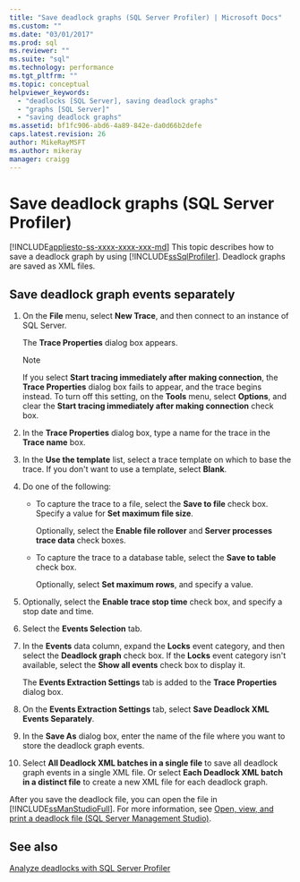 ```yaml
---
title: "Save deadlock graphs (SQL Server Profiler) | Microsoft Docs"
ms.custom: ""
ms.date: "03/01/2017"
ms.prod: sql
ms.reviewer: ""
ms.suite: "sql"
ms.technology: performance
ms.tgt_pltfrm: ""
ms.topic: conceptual
helpviewer_keywords: 
  - "deadlocks [SQL Server], saving deadlock graphs"
  - "graphs [SQL Server]"
  - "saving deadlock graphs"
ms.assetid: bf1fc906-abd6-4a89-842e-da0d66b2defe
caps.latest.revision: 26
author: MikeRayMSFT
ms.author: mikeray
manager: craigg
---
```

# Save deadlock graphs (SQL Server Profiler)
[!INCLUDE[appliesto-ss-xxxx-xxxx-xxx-md](../../includes/appliesto-ss-xxxx-xxxx-xxx-md.md)]
  This topic describes how to save a deadlock graph by using [!INCLUDE[ssSqlProfiler](../../includes/sssqlprofiler-md.md)]. Deadlock graphs are saved as XML files.  
  
## Save deadlock graph events separately  
  
1. On the **File** menu, select **New Trace**, and then connect to an instance of SQL Server.  
  
     The **Trace Properties** dialog box appears.  
  
    > [!NOTE]  
    >  If you select **Start tracing immediately after making connection**, the **Trace Properties** dialog box fails to appear, and the trace begins instead. To turn off this setting, on the **Tools** menu, select **Options**, and clear the **Start tracing immediately after making connection** check box.  
  
2. In the **Trace Properties** dialog box, type a name for the trace in the **Trace name** box.  
  
3. In the **Use the template** list, select a trace template on which to base the trace. If you don't want to use a template, select **Blank**.  
  
4. Do one of the following:  
  
    -   To capture the trace to a file, select the **Save to file** check box. Specify a value for **Set maximum file size**.  
  
         Optionally, select the **Enable file rollover** and **Server processes trace data** check boxes. 
  
    -   To capture the trace to a database table, select the **Save to table** check box.  
  
         Optionally, select **Set maximum rows**, and specify a value.  
  
5. Optionally, select the **Enable trace stop time** check box, and specify a stop date and time. 
  
6. Select the **Events Selection** tab.  
  
7. In the **Events** data column, expand the **Locks** event category, and then select the **Deadlock graph** check box. If the **Locks** event category isn't available, select the **Show all events** check box to display it.  
  
     The **Events Extraction Settings** tab is added to the **Trace Properties** dialog box.  
  
8. On the **Events Extraction Settings** tab, select **Save Deadlock XML Events Separately**.  
  
9. In the **Save As** dialog box, enter the name of the file where you want to store the deadlock graph events.  
  
10. Select **All Deadlock XML batches in a single file** to save all deadlock graph events in a single XML file. Or select **Each Deadlock XML batch in a distinct file** to create a new XML file for each deadlock graph.  
  
 After you save the deadlock file, you can open the file in [!INCLUDE[ssManStudioFull](../../includes/ssmanstudiofull-md.md)]. For more information, see [Open, view, and print a deadlock file &#40;SQL Server Management Studio&#41;](../../relational-databases/performance/open-view-and-print-a-deadlock-file-sql-server-management-studio.md).  
  
## See also  
 [Analyze deadlocks with SQL Server Profiler](../../tools/sql-server-profiler/analyze-deadlocks-with-sql-server-profiler.md)  
  
  
